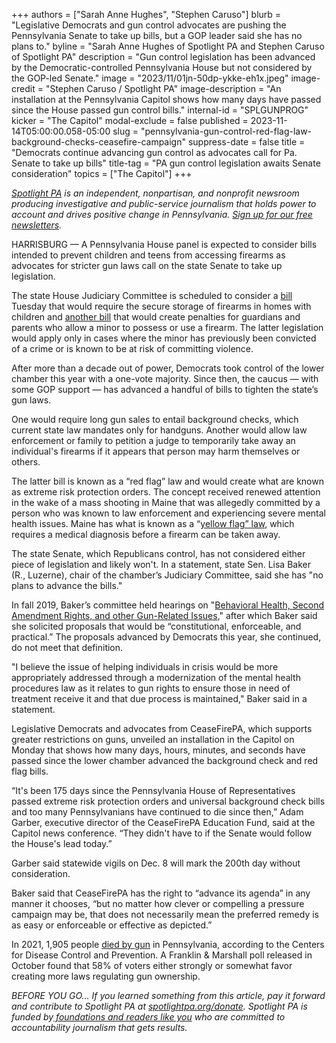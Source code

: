 +++
authors = ["Sarah Anne Hughes", "Stephen Caruso"]
blurb = "Legislative Democrats and gun control advocates are pushing the Pennsylvania Senate to take up bills, but a GOP leader said she has no plans to."
byline = "Sarah Anne Hughes of Spotlight PA and Stephen Caruso of Spotlight PA"
description = "Gun control legislation has been advanced by the Democratic-controlled Pennsylvania House but not considered by the GOP-led Senate."
image = "2023/11/01jn-50dp-ykke-eh1x.jpeg"
image-credit = "Stephen Caruso / Spotlight PA"
image-description = "An installation at the Pennsylvania Capitol shows how many days have passed since the House passed gun control bills."
internal-id = "SPLGUNPROG"
kicker = "The Capitol"
modal-exclude = false
published = 2023-11-14T05:00:00.058-05:00
slug = "pennsylvania-gun-control-red-flag-law-background-checks-ceasefire-campaign"
suppress-date = false
title = "Democrats continue advancing gun control as advocates call for Pa. Senate to take up bills"
title-tag = "PA gun control legislation awaits Senate consideration"
topics = ["The Capitol"]
+++

<a href="https://www.spotlightpa.org/"><em>Spotlight PA</em></a><em> is an independent, nonpartisan, and nonprofit newsroom producing investigative and public-service journalism that holds power to account and drives positive change in Pennsylvania. </em><a href="https://www.spotlightpa.org/newsletters"><em>Sign up for our free newsletters</em></a><em>.</em>

HARRISBURG —&nbsp;A Pennsylvania House panel is expected to consider bills intended to prevent children and teens from accessing firearms as advocates for stricter gun laws call on the state Senate to take up legislation.

The state House Judiciary Committee is scheduled to consider a <a href="https://www.legis.state.pa.us//cfdocs/Legis/CSM/showMemoPublic.cfm?chamber=H&amp;SPick=20230&amp;cosponId=39327">bill</a> Tuesday that would require the secure storage of firearms in homes with children and <a href="https://www.legis.state.pa.us/cfdocs/billinfo/billinfo.cfm?syear=2023&amp;sInd=0&amp;body=H&amp;type=B&amp;bn=941">another bill</a> that would create penalties for guardians and parents who allow a minor to possess or use a firearm. The latter legislation would apply only in cases where the minor has previously been convicted of a crime or is known to be at risk of committing violence.

After more than a decade out of power, Democrats took control of the lower chamber this year with a one-vote majority. Since then, the caucus — with some GOP support — has advanced a handful of bills to tighten the state’s gun laws.

<script src="https://www.spotlightpa.org/embed.js" async></script><div data-spl-embed-version="1" data-spl-src="https://www.spotlightpa.org/embeds/newsletter/"></div>

One would require long gun sales to entail background checks, which current state law mandates only for handguns. Another would allow law enforcement or family to petition a judge to temporarily take away an individual&#39;s firearms if it appears that person may harm themselves or others.

The latter bill is known as a “red flag” law and would create what are known as extreme risk protection orders. The concept received renewed attention in the wake of a mass shooting in Maine that was allegedly committed by a person who was known to law enforcement and experiencing severe mental health issues. Maine has what is known as a “<a href="https://www.nbcnews.com/news/us-news/maines-yellow-flag-law-scrutinized-woefully-weak-mass-shooting-rcna122541">yellow flag” law</a>, which requires a medical diagnosis before a firearm can be taken away.

The state Senate, which Republicans control, has not considered either piece of legislation and likely won&#39;t. In a statement, state Sen. Lisa Baker (R., Luzerne), chair of the chamber’s Judiciary Committee, said she has &#34;no plans to advance the bills.&#34;

In fall 2019, Baker’s committee held hearings on &#34;<a href="https://www.senatorbaker.com/2019/09/23/senate-judiciary-committee-holding-hearings-on-behavioral-health-second-amendment-rights-and-other-gun-related-issues/">Behavioral Health, Second Amendment Rights, and other Gun-Related Issues</a>,&#34; after which Baker said she solicited proposals that would be “constitutional, enforceable, and practical.” The proposals advanced by Democrats this year, she continued, do not meet that definition.

&#34;I believe the issue of helping individuals in crisis would be more appropriately addressed through a modernization of the mental health procedures law as it relates to gun rights to ensure those in need of treatment receive it and that due process is maintained,&#34; Baker said in a statement.

Legislative Democrats and advocates from CeaseFirePA, which supports greater restrictions on guns, unveiled an installation in the Capitol on Monday that shows how many days, hours, minutes, and seconds have passed since the lower chamber advanced the background check and red flag bills.

<script src="https://www.spotlightpa.org/embed.js" async></script><div data-spl-embed-version="1" data-spl-src="https://www.spotlightpa.org/embeds/donate/"></div>

“It&#39;s been 175 days since the Pennsylvania House of Representatives passed extreme risk protection orders and universal background check bills and too many Pennsylvanians have continued to die since then,” Adam Garber, executive director of the CeaseFirePA Education Fund, said at the Capitol news conference. “They didn&#39;t have to if the Senate would follow the House&#39;s lead today.”

Garber said statewide vigils on Dec. 8 will mark the 200th day without consideration.

Baker said that CeaseFirePA has the right to “advance its agenda” in any manner it chooses, “but no matter how clever or compelling a pressure campaign may be, that does not necessarily mean the preferred remedy is as easy or enforceable or effective as depicted.”

In 2021, 1,905 people <a href="https://www.cdc.gov/nchs/pressroom/sosmap/firearm_mortality/firearm.htm">died by gun</a> in Pennsylvania, according to the Centers for Disease Control and Prevention. A Franklin &amp; Marshall poll released in October found that 58% of voters either strongly or somewhat favor creating more laws regulating gun ownership.

<em>BEFORE YOU GO… If you learned something from this article, pay it forward and contribute to Spotlight PA at </em><a href="https://www.spotlightpa.org/donate"><em>spotlightpa.org/donate</em></a><em>. Spotlight PA is funded by</em><a href="https://www.spotlightpa.org/support"><em> foundations and readers like you</em></a><em> who are committed to accountability journalism that gets results.</em>

